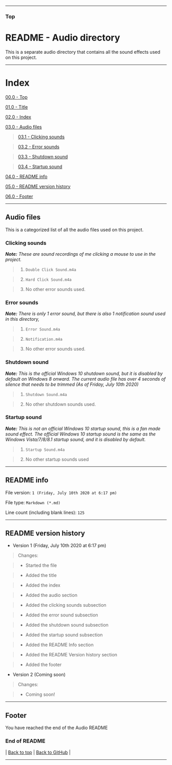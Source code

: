 
***

### Top

# README - Audio directory

This is a separate audio directory that contains all the sound effects used on this project.

***

# Index

[00.0 - Top](#Top)

[01.0 - Title](#README---Audio-directory)

[02.0 - Index](#Index)

[03.0 - Audio files](#Audio-files)

> [03.1 - Clicking sounds](#Clicking-sounds)

> [03.2 - Error sounds](#Error-sounds)

> [03.3 - Shutdown sound](#Shutdown-sound)

> [03.4 - Startup sound](#Startup-sound)

[04.0 - README info](#README-info)

[05.0 - README version history](#README-version-history)

[06.0 - Footer](#Footer)

***

## Audio files

This is a categorized list of all the audio files used on this project.

### Clicking sounds

***Note:*** _These are sound recordings of me clicking a mouse to use in the project._

> 1. `Double Click Sound.m4a`

> 2. `Hard Click Sound.m4a`

> 3. No other error sounds used.

### Error sounds

***Note:*** _There is only 1 error sound, but there is also 1 notification sound used in this directory,_

> 1. `Error Sound.m4a`

> 2. `Notification.m4a`

> 3. No other error sounds used.

### Shutdown sound

***Note:*** _This is the official Windows 10 shutdown sound, but it is disabled by default on Windows 8 onward. The current audio file has over 4 seconds of silence that needs to be trimmed (As of Friday, July 10th 2020)_

> 1. `Shutdown Sound.m4a`

> 2. No other shutdown sounds used.

### Startup sound

***Note:*** _This is not an official Windows 10 startup sound, this is a fan made sound effect. The official Windows 10 startup sound is the same as the Windows Vista/7/8/8.1 startup sound, and it is disabled by default._

> 1. `Startup Sound.m4a`

> 2. No other startup sounds used

***

## README info

File version: `1 (Friday, July 10th 2020 at 6:17 pm)`

File type: `Markdown (*.md)`

Line count (including blank lines): `125`

***

## README version history

* Version 1 (Friday, July 10th 2020 at 6:17 pm)

> Changes:

> * Started the file

> * Added the title

> * Added the index

> * Added the audio section

> * Added the clicking sounds subsection

> * Added the error sound subsection

> * Added the shutdown sound subsection

> * Added the startup sound subsection

> * Added the README Info section

> * Added the README Version history section

> * Added the footer

* Version 2 (Coming soon)

> Changes:

> * Coming soon!

***

## Footer

You have reached the end of the Audio README

### End of README

| [Back to top](#Top) | [Back to GitHub](https://github.com/) |

***
